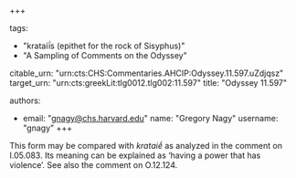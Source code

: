 +++

tags:
- "krataiḯs (epithet for the rock of Sisyphus)"
- "A Sampling of Comments on the Odyssey"

citable_urn: "urn:cts:CHS:Commentaries.AHCIP:Odyssey.11.597.uZdjqsz"
target_urn: "urn:cts:greekLit:tlg0012.tlg002:11.597"
title: "Odyssey 11.597"

authors:
- email: "gnagy@chs.harvard.edu"
  name: "Gregory Nagy"
  username: "gnagy"
+++

<p>This form may be compared with <em>krataiḗ </em>as analyzed in the comment on I.05.083. Its meaning can be explained as ‘having a power that has violence’. See also the comment on O.12.124. </p>